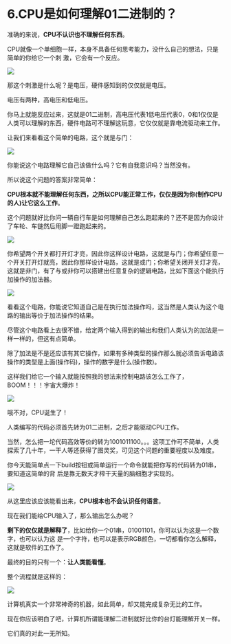 # 6.CPU是如何理解01二进制的？

准确的来说，**CPU不认识也不理解任何东西**。

CPU就像一个单细胞一样，本身不具备任何思考能力，没什么自己的想法，只是简单的你给它一个刺 激，它会有一个反应。

![](.gitbook/assets/6\_1.jpg)

那这个刺激是什么呢？是电压，硬件感知到的仅仅就是电压。&#x20;

电压有两种，高电压和低电压。&#x20;

你马上就能反应过来，这就是01二进制，高电压代表1低电压代表0，0和1仅仅是人类可以理解的东西，硬件电路可不理解这玩意，它仅仅就是靠电流驱动来工作。&#x20;

让我们来看看这个简单的电路，这个就是与门：

![](.gitbook/assets/6\_2.jpg)

你能说这个电路理解它自己该做什么吗？它有自我意识吗？当然没有。&#x20;

所以说这个问题的答案非常简单：&#x20;

**CPU根本就不能理解任何东西，之所以CPU能正常工作，仅仅是因为你(制作CPU的人)让它这么工作**。&#x20;

这个问题就好比你问一辆自行车是如何理解自己怎么跑起来的？还不是因为你设计了车轮、车链然后用脚一蹬跑起来的。

![](.gitbook/assets/6\_3.jpg)

你希望两个开关都打开灯才亮，因此你这样设计电路，这就是与门；你希望任意一个开关打开灯就亮，因此你那样设计电路，这就是或门；你希望关闭开关灯才亮，这就是非门，有了与或非你可以搭建出任意复杂的逻辑电路，比如下面这个能执行加操作的加法器。

![](.gitbook/assets/6\_4.jpg)

看看这个电路，你能说它知道自己是在执行加法操作吗，这当然是人类认为这个电路的输出等价于加法操作的结果。&#x20;

尽管这个电路看上去很不错，给定两个输入得到的输出和我们人类认为的加法是一样一样的，但这有点简单。&#x20;

除了加法是不是还应该有其它操作，如果有多种类型的操作那么就必须告诉电路该操作的类型是上面(操作码)，操作的数字是什么(操作数)。&#x20;

这样我们给它一个输入就能按照我的想法来控制电路该怎么工作了，BOOM！！！宇宙大爆炸！

![](.gitbook/assets/6\_5.jpg)

哦不对，CPU诞生了！&#x20;

人类编写的代码必须首先转为01二进制，之后才能驱动CPU工作。&#x20;

当然，怎么把一坨代码高效等价的转为1001011100。。。这项工作可不简单，人类探索了几十年，一干人等还获得了图灵奖，可见这个问题的重要程度以及难度。

你今天能简单点一下build按钮或简单运行一个命令就能把你写的代码转为01串，要知道这简单的背 后是靠无数天才榨干天量的脑细胞才实现的。

![](.gitbook/assets/6\_6.jpg)

从这里应该应该能看出来，**CPU根本也不会认识任何语言**。&#x20;

现在我们能给CPU输入了，那么输出怎么办呢？&#x20;

**剩下的仅仅就是解释了**，比如给你一个01串，01001101，你可以认为这是一个数字，也可以认为这 是一个字符，也可以是表示RGB颜色，一切都看你怎么解释，这就是软件的工作了。&#x20;

最终的目的只有一个：**让人类能看懂**。&#x20;

整个流程就是这样的：

![](.gitbook/assets/6\_7.jpg)

计算机真实一个非常神奇的机器，如此简单，却又能完成复杂无比的工作。&#x20;

现在你应该明白了吧，计算机所谓能理解二进制就好比你的台灯能理解开关一样。&#x20;

它们真的对此一无所知。

